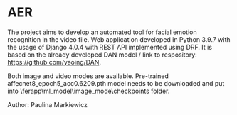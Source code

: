 # AER
The project aims to develop an automated tool for facial emotion recognition in the video file. Web application developed in Python 3.9.7 with the usage of Django 4.0.4 with REST API implemented using DRF. It is based on the already developed DAN model / link to respository: https://github.com/yaoing/DAN.

Both image and video modes are available. Pre-trained affecnet8_epoch5_acc0.6209.pth model needs to be downloaded and put into \ferapp\ml_model\image_mode\checkpoints folder.

Author: Paulina Markiewicz
